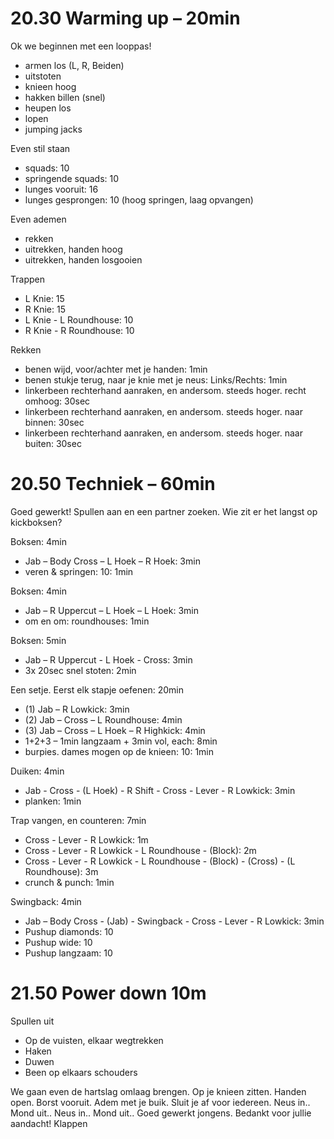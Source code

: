 # 20.30 Warming up – 20min

Ok we beginnen met een looppas!

 - armen los (L, R, Beiden)
 - uitstoten
 - knieen hoog
 - hakken billen (snel)
 - heupen los
 - lopen
 - jumping jacks

Even stil staan

 - squads: 10
 - springende squads: 10
 - lunges vooruit: 16
 - lunges gesprongen: 10 (hoog springen, laag opvangen)

Even ademen

 - rekken
 - uitrekken, handen hoog
 - uitrekken, handen losgooien

Trappen

 - L Knie: 15
 - R Knie: 15
 - L Knie - L Roundhouse: 10
 - R Knie - R Roundhouse: 10

Rekken

 - benen wijd, voor/achter met je handen: 1min
 - benen stukje terug, naar je knie met je neus: Links/Rechts: 1min
 - linkerbeen rechterhand aanraken, en andersom. steeds hoger. recht omhoog: 30sec
 - linkerbeen rechterhand aanraken, en andersom. steeds hoger. naar binnen: 30sec
 - linkerbeen rechterhand aanraken, en andersom. steeds hoger. naar buiten: 30sec

# 20.50 Techniek – 60min

Goed gewerkt! Spullen aan en een partner zoeken.
Wie zit er het langst op kickboksen?

Boksen: 4min

 - Jab – Body Cross – L Hoek – R Hoek: 3min
 - veren & springen: 10: 1min

Boksen: 4min

 - Jab – R Uppercut – L Hoek – L Hoek: 3min
 - om en om: roundhouses: 1min

Boksen: 5min

 - Jab – R Uppercut - L Hoek - Cross: 3min
 - 3x 20sec snel stoten: 2min

Een setje. Eerst elk stapje oefenen: 20min

 - (1) Jab – R Lowkick: 3min
 - (2) Jab – Cross – L Roundhouse: 4min
 - (3) Jab – Cross – L Hoek – R Highkick: 4min
 - 1+2+3 – 1min langzaam + 3min vol, each: 8min
 - burpies. dames mogen op de knieen: 10: 1min

Duiken: 4min

 - Jab - Cross - (L Hoek) - R Shift - Cross - Lever - R Lowkick: 3min
 - planken: 1min

Trap vangen, en counteren: 7min

 - Cross - Lever - R Lowkick: 1m
 - Cross - Lever - R Lowkick - L Roundhouse - (Block): 2m
 - Cross - Lever - R Lowkick - L Roundhouse - (Block) - (Cross) - (L Roundhouse): 3m
 - crunch & punch: 1min

Swingback: 4min

 - Jab – Body Cross - (Jab) - Swingback - Cross - Lever - R Lowkick: 3min
 - Pushup diamonds: 10
 - Pushup wide: 10
 - Pushup langzaam: 10

# 21.50 Power down 10m

Spullen uit

- Op de vuisten, elkaar wegtrekken
- Haken
- Duwen
- Been op elkaars schouders

We gaan even de hartslag omlaag brengen.
Op je knieen zitten. Handen open. Borst vooruit. Adem met je buik. Sluit je af voor iedereen. Neus in..  Mond uit.. Neus in.. Mond uit..
Goed gewerkt jongens. Bedankt voor jullie aandacht!
Klappen
